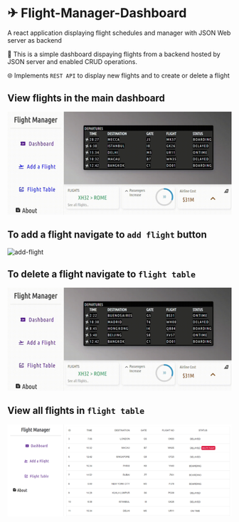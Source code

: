 # ✈ Flight-Manager-Dashboard
A react application displaying flight schedules and manager with JSON Web server as backend

📌 This is a simple dashboard dispaying flights from a backend hosted by JSON server and enabled CRUD operations.

🌐 Implements `REST API` to display new flights and to create or delete a flight


## __View flights in the main dashboard__

<img src="https://raw.githubusercontent.com/trial-pyth/Flight-Manager-Dashboard/master/img/widget.gif" alt="flight-display"  width=600 />


## __To add a flight navigate to `add flight` button__

<img src="https://raw.githubusercontent.com/trial-pyth/Flight-Manager-Dashboard/master/img/add-flight.gif" alt="add-flight"  width=600 />

## __To delete a flight navigate to `flight table`__

<img src="https://raw.githubusercontent.com/trial-pyth/Flight-Manager-Dashboard/master/img/delete-flight.gif" alt="delete-flight"  width=600 />

## __View all flights in `flight table`__

<img src="https://raw.githubusercontent.com/trial-pyth/Flight-Manager-Dashboard/master/img/flight-table.PNG" alt="flight-table"  width=600 />














